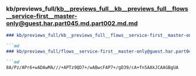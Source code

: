 ### kb/previews_full/kb__previews_full__kb__previews_full__flows__service-first__master-only@guest.har.part045.md.part002.md.md

```md
### kb/previews_full/kb__previews_full__flows__service-first__master-only@guest.har.part045.md.part002.md

```md
### kb/previews_full/flows__service-first__master-only@guest.har.part045.md (part 002)

```md
8A/Pz/APr6+wADAwMA///+APTz9QD7+/wABwcFAP7+/gD39/cA+fn5AAkJCAAGBgUA
```

```

```

```
